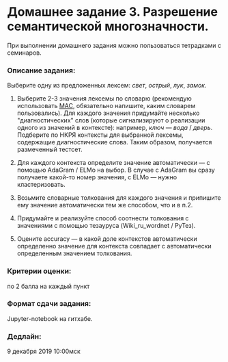 # Домашнее задание 3. Разрешение семантической многозначности.

При выполнении домашнего задания можно пользоваться тетрадками с семинаров.

### Описание задания:

Выберите одну из предложенных лексем: _свет_, _острый_, _лук_, _замок_.

1. Выберите 2-3 значения лексемы по словарю (рекомендую использовать [МАС](http://feb-web.ru/feb/mas/mas-abc/default.asp), обязательно напишите, каким словарем пользовались).
Для каждого значения придумайте несколько "диагностических" слов (которые сигнализируют о реализации одного из значений в контексте): 
например, _ключ_ — _вода_ / _дверь_. Подберите по НКРЯ контексты для выбранной лексемы, содержащие диагностические слова.
Таким образом, получается размеченный тестсет.

2. Для каждого контекста определите значение автоматически — с помощью AdaGram / ELMo на выбор.
В случае с AdaGram вы сразу получаете какой-то номер значения, с ELMo — нужно кластеризовать.

3. Возьмите словарные толкования для каждого значения и припишите ему значение автоматически
тем же способом, что и в п.2.

4. Придумайте и реализуйте способ соотнести толкования с значениями с помощью тезауруса (Wiki_ru_wordnet / РуТез). 

5. Оцените accuracy — в какой доле контекстов автоматически определенно значение для контекста совпадает 
с автоматически определенным значением толкования.

### Критерии оценки:

по 2 балла на каждый пункт

### Формат сдачи задания:

Jupyter-notebook на гитхабе.

### Дедлайн: 

9 декабря 2019 10:00мск

